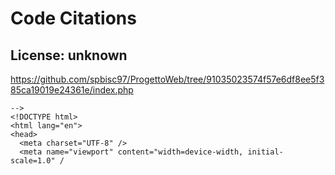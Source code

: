 # Code Citations

## License: unknown
https://github.com/spbisc97/ProgettoWeb/tree/91035023574f57e6df8ee5f385ca19019e24361e/index.php

```
-->
<!DOCTYPE html>
<html lang="en">
<head>
  <meta charset="UTF-8" />
  <meta name="viewport" content="width=device-width, initial-scale=1.0" /
```


